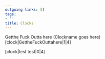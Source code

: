 ```yaml
---
outgoing links: []
tags:
- ''
title: Clocks
---
```

Getthe Fuck Outta here
(Clockname goes here)[clock|GettheFuckOuttahere|1|4]

[clock|test test|0|4]

